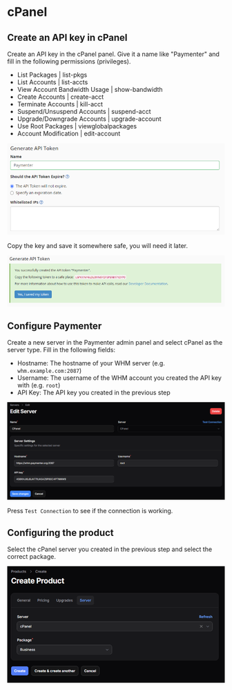 # cPanel 

## Create an API key in cPanel

Create an API key in the cPanel panel. Give it a name like "Paymenter" and fill in the following permissions (privileges).

- List Packages | list-pkgs
- List Accounts | list-accts
- View Account Bandwidth Usage | show-bandwidth
- Create Accounts | create-acct
- Terminate Accounts | kill-acct
- Suspend/Unsuspend Accounts | suspend-acct
- Upgrade/Downgrade Accounts | upgrade-account
- Use Root Packages | viewglobalpackages
- Account Modification | edit-account 

![image](/assets/images/extensions/cpanel/api_key_creation.png)

Copy the key and save it somewhere safe, you will need it later.

![image](/assets/images/extensions/cpanel/api_key_created.png)

## Configure Paymenter

Create a new server in the Paymenter admin panel and select cPanel as the server type. Fill in the following fields:
- Hostname: The hostname of your WHM server (e.g. `whm.example.com:2087`)
- Username: The username of the WHM account you created the API key with (e.g. `root`)
- API Key: The API key you created in the previous step

![image](/assets/images/extensions/cpanel/server_settings.png)

Press `Test Connection` to see if the connection is working.

## Configuring the product

Select the cPanel server you created in the previous step and select the correct package.

![image](/assets/images/extensions/cpanel/product.png)